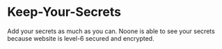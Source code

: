 # Keep-Your-Secrets
Add your secrets as much as you can. Noone is able to see your secrets because website is level-6 secured and encrypted.
